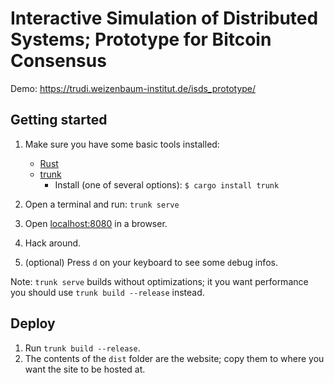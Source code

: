 # Interactive Simulation of Distributed Systems; Prototype for Bitcoin Consensus

Demo: https://trudi.weizenbaum-institut.de/isds_prototype/

## Getting started

1. Make sure you have some basic tools installed:

   - [Rust](https://www.rust-lang.org/learn/get-started)
   - [trunk](https://trunkrs.dev/)
     - Install (one of several options): `$ cargo install trunk`

1. Open a terminal and run: `trunk serve`
1. Open [localhost:8080](http://localhost:8080) in a browser.
1. Hack around.
1. (optional) Press `d` on your keyboard to see some `d`ebug infos.

Note: `trunk serve` builds without optimizations; it you want performance you should use `trunk build --release` instead.

## Deploy

1. Run `trunk build --release`.
1. The contents of the `dist` folder are the website; copy them to where you want the site to be hosted at.
